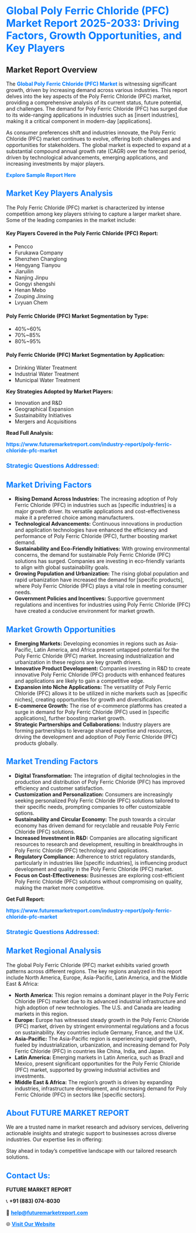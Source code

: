 <h1 style="color: #007BFF;">Global Poly Ferric Chloride (PFC) Market Report 2025-2033: Driving Factors, Growth Opportunities, and Key Players</h1>

<section id="overview">
<h2>Market Report Overview</h2>
<p>The <a href="https://www.futuremarketreport.com/industry-report/poly-ferric-chloride-pfc-market" style="color: #007BFF; text-decoration: none;"><strong>Global Poly Ferric Chloride (PFC) Market</strong></a> is witnessing significant growth, driven by increasing demand across various industries. This report delves into the key aspects of the Poly Ferric Chloride (PFC) market, providing a comprehensive analysis of its current status, future potential, and challenges. The demand for Poly Ferric Chloride (PFC) has surged due to its wide-ranging applications in industries such as [insert industries], making it a critical component in modern-day [applications].</p>
<p>As consumer preferences shift and industries innovate, the Poly Ferric Chloride (PFC) market continues to evolve, offering both challenges and opportunities for stakeholders. The global market is expected to expand at a substantial compound annual growth rate (CAGR) over the forecast period, driven by technological advancements, emerging applications, and increasing investments by major players.</p>
</section>

<section id="overview">
<p><a href="https://www.futuremarketreport.com/request-sample/reportId=58579" style="color: #007BFF; text-decoration: none;"><strong>Explore Sample Report Here</strong></a></p>
</section>

<section id="key-players">
<h2 style="color: #007BFF;">Market Key Players Analysis</h2>
<p>The Poly Ferric Chloride (PFC) market is characterized by intense competition among key players striving to capture a larger market share. Some of the leading companies in the market include:</p>
<h4>Key Players Covered in the Poly Ferric Chloride (PFC) Report:</h4>
<ul><li>Pencco</li><li>Furukawa Company</li><li>Shenzhen Changlong</li><li>Hengyang Tianyou</li><li>Jiaruilin</li><li>Nanjing Jinpu</li><li>Gongyi shengshi</li><li>Henan Mebo</li><li>Zouping Jinxing</li><li>Lvyuan Chem</li></ul>
<h4>Poly Ferric Chloride (PFC) Market Segmentation by Type:</h4>
<ul><li>40%~60%</li><li>70%~85%</li><li>80%~95%</li></ul>

<h4>Poly Ferric Chloride (PFC) Market Segmentation by Application:</h4>
<ul><li>Drinking Water Treatment</li><li>Industrial Water Treatment</li><li>Municipal Water Treatment</li></ul>
<p><strong>Key Strategies Adopted by Market Players:</strong></p>
<ul>
<li>Innovation and R&D</li>
<li>Geographical Expansion</li>
<li>Sustainability Initiatives</li>
<li>Mergers and Acquisitions</li>
</ul>
</section>

<section>
<p><strong>Read Full Analysis: </strong></p><a href="https://www.futuremarketreport.com/industry-report/poly-ferric-chloride-pfc-market" style="color: #007BFF; text-decoration: none;"><strong>https://www.futuremarketreport.com/industry-report/poly-ferric-chloride-pfc-market</strong></a>
<h3 style="color: #007BFF;">Strategic Questions Addressed:</h3>
</section>

<section id="driving-factors">
<h2 style="color: #007BFF;">Market Driving Factors</h2>
<ul>
<li><strong>Rising Demand Across Industries:</strong> The increasing adoption of Poly Ferric Chloride (PFC) in industries such as [specific industries] is a major growth driver. Its versatile applications and cost-effectiveness make it a preferred choice among manufacturers.</li>
<li><strong>Technological Advancements:</strong> Continuous innovations in production and application technologies have enhanced the efficiency and performance of Poly Ferric Chloride (PFC), further boosting market demand.</li>
<li><strong>Sustainability and Eco-Friendly Initiatives:</strong> With growing environmental concerns, the demand for sustainable Poly Ferric Chloride (PFC) solutions has surged. Companies are investing in eco-friendly variants to align with global sustainability goals.</li>
<li><strong>Growing Population and Urbanization:</strong> The rising global population and rapid urbanization have increased the demand for [specific products], where Poly Ferric Chloride (PFC) plays a vital role in meeting consumer needs.</li>
<li><strong>Government Policies and Incentives:</strong> Supportive government regulations and incentives for industries using Poly Ferric Chloride (PFC) have created a conducive environment for market growth.</li>
</ul>
</section>

<section id="growth-opportunities">
<h2 style="color: #007BFF;">Market Growth Opportunities</h2>
<ul>
<li><strong>Emerging Markets:</strong> Developing economies in regions such as Asia-Pacific, Latin America, and Africa present untapped potential for the Poly Ferric Chloride (PFC) market. Increasing industrialization and urbanization in these regions are key growth drivers.</li>
<li><strong>Innovative Product Development:</strong> Companies investing in R&D to create innovative Poly Ferric Chloride (PFC) products with enhanced features and applications are likely to gain a competitive edge.</li>
<li><strong>Expansion into Niche Applications:</strong> The versatility of Poly Ferric Chloride (PFC) allows it to be utilized in niche markets such as [specific niches], creating opportunities for growth and diversification.</li>
<li><strong>E-commerce Growth:</strong> The rise of e-commerce platforms has created a surge in demand for Poly Ferric Chloride (PFC) used in [specific applications], further boosting market growth.</li>
<li><strong>Strategic Partnerships and Collaborations:</strong> Industry players are forming partnerships to leverage shared expertise and resources, driving the development and adoption of Poly Ferric Chloride (PFC) products globally.</li>
</ul>
</section>

<section id="trending-factors">
<h2 style="color: #007BFF;">Market Trending Factors</h2>
<ul>
<li><strong>Digital Transformation:</strong> The integration of digital technologies in the production and distribution of Poly Ferric Chloride (PFC) has improved efficiency and customer satisfaction.</li>
<li><strong>Customization and Personalization:</strong> Consumers are increasingly seeking personalized Poly Ferric Chloride (PFC) solutions tailored to their specific needs, prompting companies to offer customizable options.</li>
<li><strong>Sustainability and Circular Economy:</strong> The push towards a circular economy has driven demand for recyclable and reusable Poly Ferric Chloride (PFC) solutions.</li>
<li><strong>Increased Investment in R&D:</strong> Companies are allocating significant resources to research and development, resulting in breakthroughs in Poly Ferric Chloride (PFC) technology and applications.</li>
<li><strong>Regulatory Compliance:</strong> Adherence to strict regulatory standards, particularly in industries like [specific industries], is influencing product development and quality in the Poly Ferric Chloride (PFC) market.</li>
<li><strong>Focus on Cost-Effectiveness:</strong> Businesses are exploring cost-efficient Poly Ferric Chloride (PFC) solutions without compromising on quality, making the market more competitive.</li>
</ul>
</section>

<section>
<p><strong>Get Full Report: </strong></p><a href="https://www.futuremarketreport.com/industry-report/poly-ferric-chloride-pfc-market" style="color: #007BFF; text-decoration: none;"><strong>https://www.futuremarketreport.com/industry-report/poly-ferric-chloride-pfc-market</strong></a>
<h3 style="color: #007BFF;">Strategic Questions Addressed:</h3>
</section>


<section id="regional-analysis">
<h2 style="color: #007BFF;">Market Regional Analysis</h2>
<p>The global Poly Ferric Chloride (PFC) market exhibits varied growth patterns across different regions. The key regions analyzed in this report include North America, Europe, Asia-Pacific, Latin America, and the Middle East & Africa:</p>
<ul>
<li><strong>North America:</strong> This region remains a dominant player in the Poly Ferric Chloride (PFC) market due to its advanced industrial infrastructure and high adoption of new technologies. The U.S. and Canada are leading markets in this region.</li>
<li><strong>Europe:</strong> Europe has witnessed steady growth in the Poly Ferric Chloride (PFC) market, driven by stringent environmental regulations and a focus on sustainability. Key countries include Germany, France, and the U.K.</li>
<li><strong>Asia-Pacific:</strong> The Asia-Pacific region is experiencing rapid growth, fueled by industrialization, urbanization, and increasing demand for Poly Ferric Chloride (PFC) in countries like China, India, and Japan.</li>
<li><strong>Latin America:</strong> Emerging markets in Latin America, such as Brazil and Mexico, present significant opportunities for the Poly Ferric Chloride (PFC) market, supported by growing industrial activities and investments.</li>
<li><strong>Middle East & Africa:</strong> The region’s growth is driven by expanding industries, infrastructure development, and increasing demand for Poly Ferric Chloride (PFC) in sectors like [specific sectors].</li>
</ul>
</section>

<footer>
<h2 style="color: #007BFF;">About FUTURE MARKET REPORT</h2>
<p>We are a trusted name in market research and advisory services, delivering actionable insights and strategic support to businesses across diverse industries. Our expertise lies in offering:</p>

<p>Stay ahead in today’s competitive landscape with our tailored research solutions.</p>

<h2 style="color: #007BFF;">Contact Us:</h2>
<p><strong>FUTURE MARKET REPORT</strong></p>
<p>📞 <strong>+91 (883) 074-8030</strong></p>
<p>📧 <strong><a href="mailto:help@futuremarketreport.com" style="color: #007BFF;">help@futuremarketreport.com</a></strong></p>
<p>🌐 <strong><a href="https://www.futuremarketreport.com/" style="color: #007BFF;">Visit Our Website</a></strong></p>
</footer>